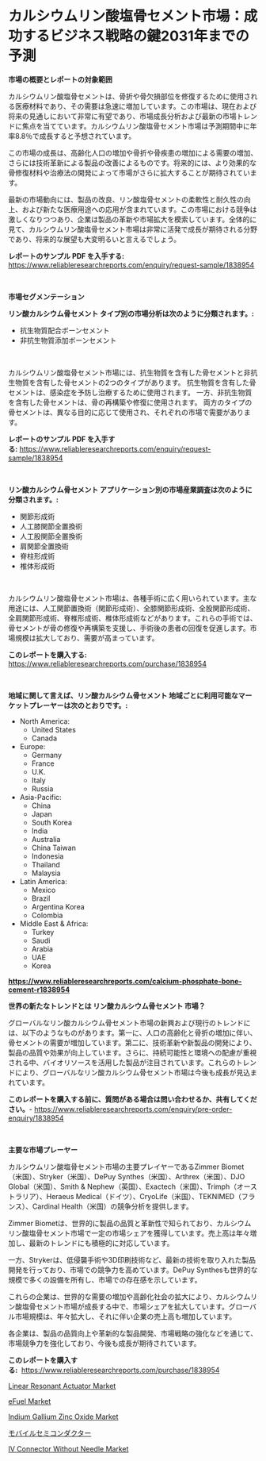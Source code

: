 <p><h1>カルシウムリン酸塩骨セメント市場：成功するビジネス戦略の鍵2031年までの予測</h1></p><p><strong>市場の概要とレポートの対象範囲</strong></p>
<p><p>カルシウムリン酸塩骨セメントは、骨折や骨欠損部位を修復するために使用される医療材料であり、その需要は急速に増加しています。この市場は、現在および将来の見通しにおいて非常に有望であり、市場成長分析および最新の市場トレンドに焦点を当てています。カルシウムリン酸塩骨セメント市場は予測期間中に年率8.8％で成長すると予想されています。</p><p>この市場の成長は、高齢化人口の増加や骨折や骨疾患の増加による需要の増加、さらには技術革新による製品の改善によるものです。将来的には、より効果的な骨修復材料や治療法の開発によって市場がさらに拡大することが期待されています。</p><p>最新の市場動向には、製品の改良、リン酸塩骨セメントの柔軟性と耐久性の向上、および新たな医療用途への応用が含まれています。この市場における競争は激しくなりつつあり、企業は製品の革新や市場拡大を模索しています。全体的に見て、カルシウムリン酸塩骨セメント市場は非常に活発で成長が期待される分野であり、将来的な展望も大変明るいと言えるでしょう。</p></p>
<p><strong>レポートのサンプル PDF を入手する:</strong> <a href="https://www.reliableresearchreports.com/enquiry/request-sample/1838954">https://www.reliableresearchreports.com/enquiry/request-sample/1838954</a></p>
<p>&nbsp;</p>
<p><strong>市場セグメンテーション</strong></p>
<p><strong>リン酸カルシウム骨セメント タイプ別の市場分析は次のように分類されます。:</strong></p>
<p><ul><li>抗生物質配合ボーンセメント</li><li>非抗生物質添加ボーンセメント</li></ul></p>
<p>&nbsp;</p>
<p><p>カルシウムリン酸塩骨セメント市場には、抗生物質を含有した骨セメントと非抗生物質を含有した骨セメントの2つのタイプがあります。 抗生物質を含有した骨セメントは、感染症を予防し治療するために使用されます。 一方、非抗生物質を含有した骨セメントは、骨の再構築や修復に使用されます。 両方のタイプの骨セメントは、異なる目的に応じて使用され、それぞれの市場で需要があります。</p></p>
<p><strong>レポートのサンプル PDF を入手する:</strong>&nbsp;<a href="https://www.reliableresearchreports.com/enquiry/request-sample/1838954">https://www.reliableresearchreports.com/enquiry/request-sample/1838954</a></p>
<p>&nbsp;</p>
<p><strong> リン酸カルシウム骨セメント アプリケーション別の市場産業調査は次のように分類されます。:</strong></p>
<p><ul><li>関節形成術</li><li>人工膝関節全置換術</li><li>人工股関節全置換術</li><li>肩関節全置換術</li><li>脊柱形成術</li><li>椎体形成術</li></ul></p>
<p>&nbsp;</p>
<p><p>カルシウムリン酸塩骨セメント市場は、各種手術に広く用いられています。主な用途には、人工関節置換術（関節形成術）、全膝関節形成術、全股関節形成術、全肩関節形成術、脊椎形成術、椎体形成術などがあります。これらの手術では、骨セメントが骨の修復や再構築を支援し、手術後の患者の回復を促進します。市場規模は拡大しており、需要が高まっています。</p></p>
<p><strong>このレポートを購入する:</strong>&nbsp; <a href="https://www.reliableresearchreports.com/purchase/1838954">https://www.reliableresearchreports.com/purchase/1838954</a></p>
<p>&nbsp;</p>
<p><strong>地域に関して言えば、リン酸カルシウム骨セメント 地域ごとに利用可能なマーケットプレーヤーは次のとおりです。:</strong></p>
<p><ul>
    <li>
        North America:
        <ul>
            <li>United States</li>
            <li>Canada</li>
        </ul>
    </li>
    <li>
        Europe:
        <ul>
            <li>Germany</li>
            <li>France</li>
            <li>U.K.</li>
            <li>Italy</li>
            <li>Russia</li>
        </ul>
    </li>
    <li>
        Asia-Pacific:
        <ul>
            <li>China</li>
            <li>Japan</li>
            <li>South Korea</li>
            <li>India</li>
            <li>Australia</li>
            <li>China Taiwan</li>
            <li>Indonesia</li>
            <li>Thailand</li>
            <li>Malaysia</li>
        </ul>
    </li>
    <li>
        Latin America:
        <ul>
            <li>Mexico</li>
            <li>Brazil</li>
            <li>Argentina Korea</li>
            <li>Colombia</li>
        </ul>
    </li>
    <li>
        Middle East & Africa:
        <ul>
            <li>Turkey</li>
            <li>Saudi</li>
            <li>Arabia</li>
            <li>UAE</li>
            <li>Korea</li>
        </ul>
    </li>
    </ul></p>
<p><strong><a href="https://www.reliableresearchreports.com/calcium-phosphate-bone-cement-r1838954">https://www.reliableresearchreports.com/calcium-phosphate-bone-cement-r1838954</a></strong>&nbsp;</p>
<p><strong>世界の新たなトレンドとは リン酸カルシウム骨セメント 市場？</strong></p>
<p><p>グローバルなリン酸カルシウム骨セメント市場の新興および現行のトレンドには、以下のようなものがあります。第一に、人口の高齢化と骨折の増加に伴い、骨セメントの需要が増加しています。第二に、技術革新や新製品の開発により、製品の品質や効果が向上しています。さらに、持続可能性と環境への配慮が重視される中、バイオリソースを活用した製品が注目されています。これらのトレンドにより、グローバルなリン酸カルシウム骨セメント市場は今後も成長が見込まれています。</p></p>
<p><strong>このレポートを購入する前に、質問がある場合は問い合わせるか、共有してください。</strong>- <a href="https://www.reliableresearchreports.com/enquiry/pre-order-enquiry/1838954">https://www.reliableresearchreports.com/enquiry/pre-order-enquiry/1838954</a></p>
<p>&nbsp;</p>
<p><strong>主要な市場プレーヤー</strong></p>
<p><p>カルシウムリン酸塩骨セメント市場の主要プレイヤーであるZimmer Biomet（米国）、Stryker（米国）、DePuy Synthes（米国）、Arthrex（米国）、DJO Global（米国）、Smith & Nephew（英国）、Exactech（米国）、Trimph（オーストラリア）、Heraeus Medical（ドイツ）、CryoLife（米国）、TEKNIMED（フランス）、Cardinal Health（米国）の競争分析を提供します。 </p><p>Zimmer Biometは、世界的に製品の品質と革新性で知られており、カルシウムリン酸塩骨セメント市場で一定の市場シェアを獲得しています。売上高は年々増加し、最新のトレンドにも積極的に対応しています。</p><p>一方、Strykerは、低侵襲手術や3D印刷技術など、最新の技術を取り入れた製品開発を行っており、市場での競争力を高めています。DePuy Synthesも世界的な規模で多くの設備を所有し、市場での存在感を示しています。</p><p>これらの企業は、世界的な需要の増加や高齢化社会の拡大により、カルシウムリン酸塩骨セメント市場が成長する中で、市場シェアを拡大しています。グローバル市場規模は、年々拡大し、それに伴い企業の売上高も増加しています。</p><p>各企業は、製品の品質向上や革新的な製品開発、市場戦略の強化などを通じて、市場競争力を強化しており、今後も成長が期待されています。</p></p>
<p><strong>このレポートを購入する:</strong>&nbsp;&nbsp;<a href="https://www.reliableresearchreports.com/purchase/1838954">https://www.reliableresearchreports.com/purchase/1838954</a></p>
<p><p><a href="https://zircon-bluebell-299.notion.site/Linear-Resonant-Actuator-Market-Analysis-Its-CAGR-Market-Segmentation-and-Global-Industry-Overview-a8d730cc08b144c8b59aa65789402c51">Linear Resonant Actuator Market</a></p><p><a href="https://issuu.com/reportprime-2/docs/efuel-market-size-2030.pptx">eFuel Market</a></p><p><a href="https://issuu.com/reportprime-2/docs/indium-gallium-zinc-oxide-market-size-2030.pptx">Indium Gallium Zinc Oxide Market</a></p><p><a href="https://github.com/joaejkdzgyljvo6/Market-Research-Report-List-1/blob/main/720047424074.md">モバイルセミコンダクター</a></p><p><a href="https://github.com/johnbach50/Market-Research-Report-List-2/blob/main/iv-connector-without-needle-market.md">IV Connector Without Needle Market</a></p></p>